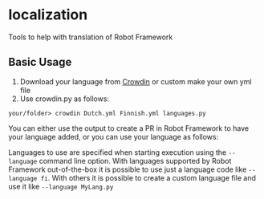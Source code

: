 # localization
Tools to help with translation of Robot Framework

## Basic Usage
1. Download your language from [Crowdin](https://robotframework.crowdin.com/u/projects/1) or custom make your own yml file
2. Use crowdin.py as follows:

```your/folder> crowdin Dutch.yml Finnish.yml languages.py```

You can either use the output to create a PR in Robot Framework to have your language added, or you can use your language as follows:

Languages to use are specified when starting execution using the `--language` command line option. With languages supported by Robot Framework out-of-the-box it is possible to use just a language code like `--language fi`. With others it is possible to create a custom language file and use it like `--language MyLang.py`
